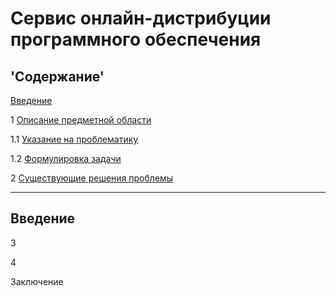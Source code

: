 # Сервис онлайн-дистрибуции программного обеспечения
## 'Содержание'
[Введение](#введение)

1 [Описание предметной области](#по)

1.1 [Указание на проблематику](#проблематика) 

1.2 [Формулировка задачи](#формулировка_задачи)

2  [Существующие решения проблемы](#решения_проблемы)

***
## Введение <a name ="введение"></a>
3

4

Заключение
